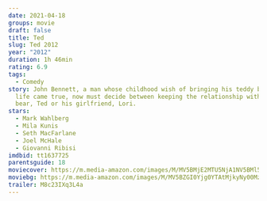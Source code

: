 ```yaml
---
date: 2021-04-18
groups: movie
draft: false
title: Ted
slug: Ted 2012
year: "2012"
duration: 1h 46min
rating: 6.9
tags:
  - Comedy
story: John Bennett, a man whose childhood wish of bringing his teddy bear to
  life came true, now must decide between keeping the relationship with the
  bear, Ted or his girlfriend, Lori.
stars:
  - Mark Wahlberg
  - Mila Kunis
  - Seth MacFarlane
  - Joel McHale
  - Giovanni Ribisi
imdbid: tt1637725
parentsguide: 18
moviecover: https://m.media-amazon.com/images/M/MV5BMjE2MTU5NjA1NV5BMl5BanBnXkFtZTcwNTI5NTI2Nw@@._V1_FMjpg_UY808_.jpg
moviebg: https://m.media-amazon.com/images/M/MV5BZGI0Yjg0YTAtMjkyNy00MzIwLWI5OGUtZTA5MWNhNjlkYThiXkEyXkFqcGdeQXVyNjU2NDg0Njg@._V1_FMjpg_UX1280_.jpg
trailer: M8c23IXq3L4a
---
```


